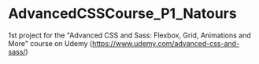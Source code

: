 # AdvancedCSSCourse_P1_Natours
1st project for the "Advanced CSS and Sass: Flexbox, Grid, Animations and More" course on Udemy (https://www.udemy.com/advanced-css-and-sass/)
